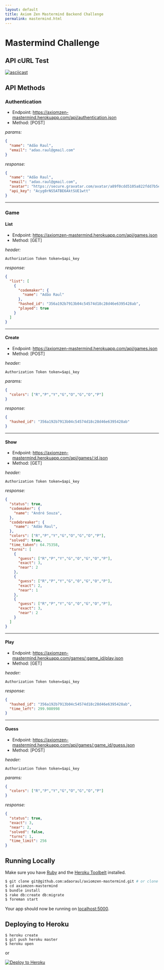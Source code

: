 ```yaml
---
layout: default
title: Axiom Zen Mastermind Backend Challenge
permalink: mastermind.html
---
```


# Mastermind Challenge

## API cURL Test
[![asciicast](https://asciinema.org/a/46373.png)](https://asciinema.org/a/46373)

## API Methods

### Authentication

* Endpoint: https://axiomzen-mastermind.herokuapp.com/api/authentication.json
* Method: [POST]

_params:_

```json
{
  "name": "Adão Raul",
  "email": "adao.raul@gmail.com"
}
```

_response:_

```json
{
  "name": "Adão Raul",
  "email": "adao.raul@gmail.com",
  "avatar": "https://secure.gravatar.com/avatar/a89f0cdd5105a822fdd7b5ea17c1c36a.png?r=PG",
  "api_key": "Acyg0rNS5ATBE6AktSUE1wtt"
}
```

----------

### Game

#### List

* Endpoint: https://axiomzen-mastermind.herokuapp.com/api/games.json
* Method: [GET]

_header:_

```
Authorization Token token=$api_key
```

_response:_

```json
{
  "list": [
    {
      "codemaker": {
        "name": "Adão Raul"
      },
      "hashed_id": "356a192b7913b04c54574d18c28d46e6395428ab",
      "played": true
    }
  ]
}
```

----------

#### Create

* Endpoint: https://axiomzen-mastermind.herokuapp.com/api/games.json
* Method: [POST]

_header:_

```
Authorization Token token=$api_key
```

_params:_

```json
{
  "colors": ["R","P","Y","G","O","G","O","P"]
}
```

_response:_

```json
{
  "hashed_id": "356a192b7913b04c54574d18c28d46e6395428ab"
}
```

----------

#### Show
* Endpoint: https://axiomzen-mastermind.herokuapp.com/api/games/:id.json
* Method: [GET]

_header:_

```
Authorization Token token=$api_key
```

_response:_

```json
{
  "status": true,
  "codemaker": {
    "name": "André Souza",
  },
  "codebreaker": {
    "name": "Adão Raul",
  },
  "colors": ["R","P","Y","G","O","G","O","P"],
  "solved": true,
  "time_taken": 64.75358,
  "turns": [
    {
      "guess": ["R","P","Y","G","O","G","O","P"],
      "exact": 3,
      "near": 2
    },
    {
      "guess": ["R","P","Y","G","O","G","O","P"],
      "exact": 2,
      "near": 1
    },
    {
      "guess": ["R","P","Y","G","O","G","O","P"],
      "exact": 3,
      "near": 2
    }
  ]
}
```

----------

#### Play

* Endpoint: https://axiomzen-mastermind.herokuapp.com/games/:game_id/play.json
* Method: [GET]

_header:_

```
Authorization Token token=$api_key
```

_response:_

```json
{
  "hashed_id": "356a192b7913b04c54574d18c28d46e6395428ab",
  "time_left": 299.980998
}
```

----------

#### Guess

* Endpoint: https://axiomzen-mastermind.herokuapp.com/api/games/:game_id/guess.json
* Method: [POST]

_header:_

```
Authorization Token token=$api_key
```

_params:_

```json
{
  "colors": ["R","P","Y","G","O","G","O","P"]
}
```

_response:_

```json
{
  "status": true,
  "exact": 3,
  "near": 2,
  "solved": false,
  "turns": 1,
  "time_limit": 256
}
```

## Running Locally

Make sure you have [Ruby](http://ruby-lang.org/) and the [Heroku Toolbelt](https://toolbelt.heroku.com/) installed.

```sh
$ git clone git@github.com:adaoraul/axiomzen-mastermind.git # or clone your own fork
$ cd axiomzen-mastermind
$ bundle install
$ rake db:create db:migrate
$ foreman start
```

Your app should now be running on [localhost:5000](http://localhost:5000/).

## Deploying to Heroku

```
$ heroku create
$ git push heroku master
$ heroku open
```
or

[![Deploy to Heroku](https://www.herokucdn.com/deploy/button.png)](https://heroku.com/deploy)